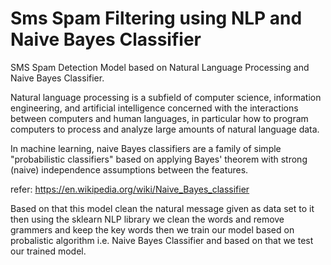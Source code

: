 # Sms Spam Filtering using NLP and Naive Bayes Classifier
SMS Spam Detection Model based on Natural Language Processing and Naive Bayes Classifier.


Natural language processing is a subfield of computer science, information engineering, and 
artificial intelligence concerned with the interactions between computers and human languages, 
in particular how to program computers to process and analyze large amounts of natural language data.

In machine learning, naive Bayes classifiers are a family of simple "probabilistic classifiers" 
based on applying Bayes' theorem with strong (naive) independence assumptions between the features.

refer: https://en.wikipedia.org/wiki/Naive_Bayes_classifier

Based on that this model clean the natural message given as data set to it then using the 
sklearn NLP library we clean the words and remove grammers and keep the key words 
then we train our model based on probalistic algorithm i.e. Naive Bayes Classifier 
and based on that we test our trained model.
